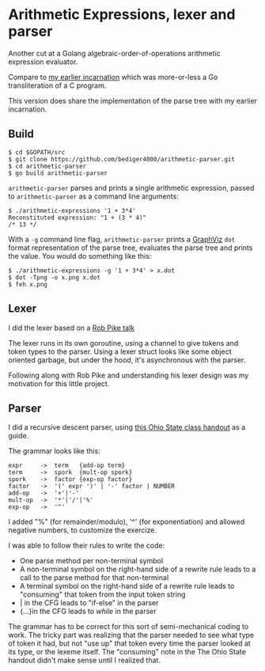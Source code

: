 # Arithmetic Expressions, lexer and parser

Another cut at a Golang algebraic-order-of-operations arithmetic
expression evaluator.

Compare to [my earlier incarnation](https://github.com/bediger4000/arithmetic-expressions)
which was more-or-less a Go transliteration of a C program.

This version does share the implementation of the parse tree
with my earlier incarnation.

## Build

    $ cd $GOPATH/src
    $ git clone https://github.com/bediger4000/arithmetic-parser.git
    $ cd arithmetic-parser
    $ go build arithmetic-parser

`arithmetic-parser` parses and prints a single arithmetic expression,
passed to `arithmetic-parser` as a command line arguments:

    $ ./arithmetic-expressions '1 + 3*4'
    Reconstituted expression: "1 + (3 * 4)"
    /* 13 */

With a `-g` command line flag,
`arithmetic-parser` prints a [GraphViz](http://graphviz.org/) `dot` format
representation of the parse tree,
evaluates the parse tree and prints the value.
You would do something like this:

    $ ./arithmetic-expressions -g '1 + 3*4' > x.dot
    $ dot -Tpng -o x.png x.dot
    $ feh x.png


## Lexer

I did the lexer based on a [Rob Pike talk](https://www.youtube.com/watch?v=HxaD_trXwRE)

The lexer runs in its own goroutine,
using a channel to give tokens and token types to the parser.
Using a lexer struct looks like some object oriented
garbage, but under the hood, it's asynchronous with the parser.

Following along with Rob Pike and understanding his lexer design
was my motivation for this little project.

## Parser

I did a recursive descent parser,
using [this Ohio State class handout](http://web.cse.ohio-state.edu/software/2231/web-sw2/extras/slides/27.Recursive-Descent-Parsing.pdf)
as a guide.

The grammar looks like this:

    expr     ->  term   {add-op term}
    term     ->  spork  {mult-op spork}
    spork    ->  factor {exp-op factor}
    factor   ->  '(' expr ')' | '-' factor | NUMBER
    add-op   ->  '+'|'-'
    mult-op  ->  '*'|'/'|'%'
    exp-op   ->  '^'

I added "%" (for remainder/modulo),
'^' (for exponentiation)
and allowed negative numbers,
to customize the exercize.

I was able to follow their rules to write the code:

* One parse method per non-terminal symbol
* A non-terminal symbol on the right-hand side of a rewrite rule leads
  to a call to the parse method for that non-terminal
* A terminal symbol on the right-hand side of a rewrite rule leads to
  "consuming" that token from the input token string
* | in the CFG leads to "if-else" in the parser
* {...}in the CFG leads to *while* in the parser

The grammar has to be correct for this sort of semi-mechanical
coding to work.
The tricky part was realizing that the parser needed to see what
type of token it had,
but not "use up" that token every time the parser looked at its type,
or the lexeme itself.
The "consuming" note in the The Ohio State handout
didn't make sense until I realized that.
